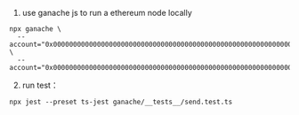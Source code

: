 1. use ganache js to run a ethereum node locally
```
npx ganache \
  --account="0x0000000000000000000000000000000000000000000000000000000000000001,1000000000000000000" \
  --account="0x0000000000000000000000000000000000000000000000000000000000000002,1000000000000000000"
```
2. run test：
```
npx jest --preset ts-jest ganache/__tests__/send.test.ts
```